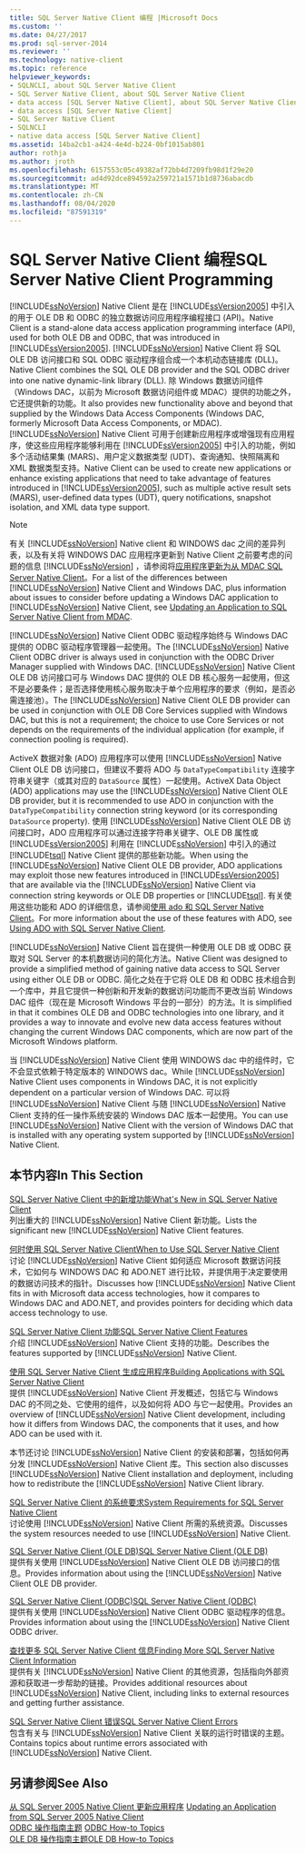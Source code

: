 ```yaml
---
title: SQL Server Native Client 编程 |Microsoft Docs
ms.custom: ''
ms.date: 04/27/2017
ms.prod: sql-server-2014
ms.reviewer: ''
ms.technology: native-client
ms.topic: reference
helpviewer_keywords:
- SQLNCLI, about SQL Server Native Client
- SQL Server Native Client, about SQL Server Native Client
- data access [SQL Server Native Client], about SQL Server Native Client
- data access [SQL Server Native Client]
- SQL Server Native Client
- SQLNCLI
- native data access [SQL Server Native Client]
ms.assetid: 14ba2cb1-a424-4e4d-b224-0bf1015ab801
author: rothja
ms.author: jroth
ms.openlocfilehash: 6157553c05c49382af72bb4d7209fb98d1f29e20
ms.sourcegitcommit: ad4d92dce894592a259721a1571b1d8736abacdb
ms.translationtype: MT
ms.contentlocale: zh-CN
ms.lasthandoff: 08/04/2020
ms.locfileid: "87591319"
---
```

# <a name="sql-server-native-client-programming"></a><span data-ttu-id="e7d64-102">SQL Server Native Client 编程</span><span class="sxs-lookup"><span data-stu-id="e7d64-102">SQL Server Native Client Programming</span></span>
  [!INCLUDE[ssNoVersion](../../includes/ssnoversion-md.md)] <span data-ttu-id="e7d64-103">Native Client 是在 [!INCLUDE[ssVersion2005](../../includes/ssversion2005-md.md)] 中引入的用于 OLE DB 和 ODBC 的独立数据访问应用程序编程接口 (API)。</span><span class="sxs-lookup"><span data-stu-id="e7d64-103">Native Client is a stand-alone data access application programming interface (API), used for both OLE DB and ODBC, that was introduced in [!INCLUDE[ssVersion2005](../../includes/ssversion2005-md.md)].</span></span> [!INCLUDE[ssNoVersion](../../includes/ssnoversion-md.md)] <span data-ttu-id="e7d64-104">Native Client 将 SQL OLE DB 访问接口和 SQL ODBC 驱动程序组合成一个本机动态链接库 (DLL)。</span><span class="sxs-lookup"><span data-stu-id="e7d64-104">Native Client combines the SQL OLE DB provider and the SQL ODBC driver into one native dynamic-link library (DLL).</span></span> <span data-ttu-id="e7d64-105">除 Windows 数据访问组件（Windows DAC，以前为 Microsoft 数据访问组件或 MDAC）提供的功能之外，它还提供新的功能。</span><span class="sxs-lookup"><span data-stu-id="e7d64-105">It also provides new functionality above and beyond that supplied by the Windows Data Access Components (Windows DAC, formerly Microsoft Data Access Components, or MDAC).</span></span> [!INCLUDE[ssNoVersion](../../includes/ssnoversion-md.md)] <span data-ttu-id="e7d64-106">Native Client 可用于创建新应用程序或增强现有应用程序，使这些应用程序能够利用在 [!INCLUDE[ssVersion2005](../../includes/ssversion2005-md.md)] 中引入的功能，例如多个活动结果集 (MARS)、用户定义数据类型 (UDT)、查询通知、快照隔离和 XML 数据类型支持。</span><span class="sxs-lookup"><span data-stu-id="e7d64-106">Native Client can be used to create new applications or enhance existing applications that need to take advantage of features introduced in [!INCLUDE[ssVersion2005](../../includes/ssversion2005-md.md)], such as multiple active result sets (MARS), user-defined data types (UDT), query notifications, snapshot isolation, and XML data type support.</span></span>  
  
> [!NOTE]  
>  <span data-ttu-id="e7d64-107">有关 [!INCLUDE[ssNoVersion](../../includes/ssnoversion-md.md)] Native client 和 WINDOWS dac 之间的差异列表，以及有关将 WINDOWS DAC 应用程序更新到 Native Client 之前要考虑的问题的信息 [!INCLUDE[ssNoVersion](../../includes/ssnoversion-md.md)] ，请参阅将[应用程序更新为从 MDAC SQL Server Native Client](applications/updating-an-application-to-sql-server-native-client-from-mdac.md)。</span><span class="sxs-lookup"><span data-stu-id="e7d64-107">For a list of the differences between [!INCLUDE[ssNoVersion](../../includes/ssnoversion-md.md)] Native Client and Windows DAC, plus information about issues to consider before updating a Windows DAC application to [!INCLUDE[ssNoVersion](../../includes/ssnoversion-md.md)] Native Client, see [Updating an Application to SQL Server Native Client from MDAC](applications/updating-an-application-to-sql-server-native-client-from-mdac.md).</span></span>  
  
 <span data-ttu-id="e7d64-108">[!INCLUDE[ssNoVersion](../../includes/ssnoversion-md.md)] Native Client ODBC 驱动程序始终与 Windows DAC 提供的 ODBC 驱动程序管理器一起使用。</span><span class="sxs-lookup"><span data-stu-id="e7d64-108">The [!INCLUDE[ssNoVersion](../../includes/ssnoversion-md.md)] Native Client ODBC driver is always used in conjunction with the ODBC Driver Manager supplied with Windows DAC.</span></span> <span data-ttu-id="e7d64-109">[!INCLUDE[ssNoVersion](../../includes/ssnoversion-md.md)] Native Client OLE DB 访问接口可与 Windows DAC 提供的 OLE DB 核心服务一起使用，但这不是必要条件；是否选择使用核心服务取决于单个应用程序的要求（例如，是否必需连接池）。</span><span class="sxs-lookup"><span data-stu-id="e7d64-109">The [!INCLUDE[ssNoVersion](../../includes/ssnoversion-md.md)] Native Client OLE DB provider can be used in conjunction with OLE DB Core Services supplied with Windows DAC, but this is not a requirement; the choice to use Core Services or not depends on the requirements of the individual application (for example, if connection pooling is required).</span></span>  
  
 <span data-ttu-id="e7d64-110">ActiveX 数据对象 (ADO) 应用程序可以使用 [!INCLUDE[ssNoVersion](../../includes/ssnoversion-md.md)] Native Client OLE DB 访问接口，但建议不要将 ADO 与 `DataTypeCompatibility` 连接字符串关键字（或其对应的 `DataSource` 属性）一起使用。</span><span class="sxs-lookup"><span data-stu-id="e7d64-110">ActiveX Data Object (ADO) applications may use the [!INCLUDE[ssNoVersion](../../includes/ssnoversion-md.md)] Native Client OLE DB provider, but it is recommended to use ADO in conjunction with the `DataTypeCompatibility` connection string keyword (or its corresponding `DataSource` property).</span></span> <span data-ttu-id="e7d64-111">使用 [!INCLUDE[ssNoVersion](../../includes/ssnoversion-md.md)] Native Client OLE DB 访问接口时，ADO 应用程序可以通过连接字符串关键字、OLE DB 属性或 [!INCLUDE[ssVersion2005](../../includes/ssversion2005-md.md)] 利用在 [!INCLUDE[ssNoVersion](../../includes/ssnoversion-md.md)] 中引入的通过 [!INCLUDE[tsql](../../includes/tsql-md.md)] Native Client 提供的那些新功能。</span><span class="sxs-lookup"><span data-stu-id="e7d64-111">When using the [!INCLUDE[ssNoVersion](../../includes/ssnoversion-md.md)] Native Client OLE DB provider, ADO applications may exploit those new features introduced in [!INCLUDE[ssVersion2005](../../includes/ssversion2005-md.md)] that are available via the [!INCLUDE[ssNoVersion](../../includes/ssnoversion-md.md)] Native Client via connection string keywords or OLE DB properties or [!INCLUDE[tsql](../../includes/tsql-md.md)].</span></span> <span data-ttu-id="e7d64-112">有关使用这些功能和 ADO 的详细信息，请参阅[使用 ado 和 SQL Server Native Client](applications/using-ado-with-sql-server-native-client.md)。</span><span class="sxs-lookup"><span data-stu-id="e7d64-112">For more information about the use of these features with ADO, see [Using ADO with SQL Server Native Client](applications/using-ado-with-sql-server-native-client.md).</span></span>  
  
 [!INCLUDE[ssNoVersion](../../includes/ssnoversion-md.md)] <span data-ttu-id="e7d64-113">Native Client 旨在提供一种使用 OLE DB 或 ODBC 获取对 SQL Server 的本机数据访问的简化方法。</span><span class="sxs-lookup"><span data-stu-id="e7d64-113">Native Client was designed to provide a simplified method of gaining native data access to SQL Server using either OLE DB or ODBC.</span></span> <span data-ttu-id="e7d64-114">简化之处在于它将 OLE DB 和 ODBC 技术组合到一个库中，并且它提供一种创新和开发新的数据访问功能而不更改当前 Windows DAC 组件（现在是 Microsoft Windows 平台的一部分）的方法。</span><span class="sxs-lookup"><span data-stu-id="e7d64-114">It is simplified in that it combines OLE DB and ODBC technologies into one library, and it provides a way to innovate and evolve new data access features without changing the current Windows DAC components, which are now part of the Microsoft Windows platform.</span></span>  
  
 <span data-ttu-id="e7d64-115">当 [!INCLUDE[ssNoVersion](../../includes/ssnoversion-md.md)] Native Client 使用 WINDOWS dac 中的组件时，它不会显式依赖于特定版本的 WINDOWS dac。</span><span class="sxs-lookup"><span data-stu-id="e7d64-115">While [!INCLUDE[ssNoVersion](../../includes/ssnoversion-md.md)] Native Client uses components in Windows DAC, it is not explicitly dependent on a particular version of Windows DAC.</span></span> <span data-ttu-id="e7d64-116">可以将 [!INCLUDE[ssNoVersion](../../includes/ssnoversion-md.md)] Native Client 与随 [!INCLUDE[ssNoVersion](../../includes/ssnoversion-md.md)] Native Client 支持的任一操作系统安装的 Windows DAC 版本一起使用。</span><span class="sxs-lookup"><span data-stu-id="e7d64-116">You can use [!INCLUDE[ssNoVersion](../../includes/ssnoversion-md.md)] Native Client with the version of Windows DAC that is installed with any operating system supported by [!INCLUDE[ssNoVersion](../../includes/ssnoversion-md.md)] Native Client.</span></span>  
  
## <a name="in-this-section"></a><span data-ttu-id="e7d64-117">本节内容</span><span class="sxs-lookup"><span data-stu-id="e7d64-117">In This Section</span></span>  
 [<span data-ttu-id="e7d64-118">SQL Server Native Client 中的新增功能</span><span class="sxs-lookup"><span data-stu-id="e7d64-118">What's New in SQL Server Native Client</span></span>](sql-server-native-client.md)  
 <span data-ttu-id="e7d64-119">列出重大的 [!INCLUDE[ssNoVersion](../../includes/ssnoversion-md.md)] Native Client 新功能。</span><span class="sxs-lookup"><span data-stu-id="e7d64-119">Lists the significant new [!INCLUDE[ssNoVersion](../../includes/ssnoversion-md.md)] Native Client features.</span></span>  
  
 [<span data-ttu-id="e7d64-120">何时使用 SQL Server Native Client</span><span class="sxs-lookup"><span data-stu-id="e7d64-120">When to Use SQL Server Native Client</span></span>](when-to-use-sql-server-native-client.md)  
 <span data-ttu-id="e7d64-121">讨论 [!INCLUDE[ssNoVersion](../../includes/ssnoversion-md.md)] Native Client 如何适应 Microsoft 数据访问技术，它如何与 WINDOWS DAC 和 ADO.NET 进行比较，并提供用于决定要使用的数据访问技术的指针。</span><span class="sxs-lookup"><span data-stu-id="e7d64-121">Discusses how [!INCLUDE[ssNoVersion](../../includes/ssnoversion-md.md)] Native Client fits in with Microsoft data access technologies, how it compares to Windows DAC and ADO.NET, and provides pointers for deciding which data access technology to use.</span></span>  
  
 [<span data-ttu-id="e7d64-122">SQL Server Native Client 功能</span><span class="sxs-lookup"><span data-stu-id="e7d64-122">SQL Server Native Client Features</span></span>](features/sql-server-native-client-features.md)  
 <span data-ttu-id="e7d64-123">介绍 [!INCLUDE[ssNoVersion](../../includes/ssnoversion-md.md)] Native Client 支持的功能。</span><span class="sxs-lookup"><span data-stu-id="e7d64-123">Describes the features supported by [!INCLUDE[ssNoVersion](../../includes/ssnoversion-md.md)] Native Client.</span></span>  
  
 [<span data-ttu-id="e7d64-124">使用 SQL Server Native Client 生成应用程序</span><span class="sxs-lookup"><span data-stu-id="e7d64-124">Building Applications with SQL Server Native Client</span></span>](applications/building-applications-with-sql-server-native-client.md)  
 <span data-ttu-id="e7d64-125">提供 [!INCLUDE[ssNoVersion](../../includes/ssnoversion-md.md)] Native Client 开发概述，包括它与 Windows DAC 的不同之处、它使用的组件，以及如何将 ADO 与它一起使用。</span><span class="sxs-lookup"><span data-stu-id="e7d64-125">Provides an overview of [!INCLUDE[ssNoVersion](../../includes/ssnoversion-md.md)] Native Client development, including how it differs from Windows DAC, the components that it uses, and how ADO can be used with it.</span></span>  
  
 <span data-ttu-id="e7d64-126">本节还讨论 [!INCLUDE[ssNoVersion](../../includes/ssnoversion-md.md)] Native Client 的安装和部署，包括如何再分发 [!INCLUDE[ssNoVersion](../../includes/ssnoversion-md.md)] Native Client 库。</span><span class="sxs-lookup"><span data-stu-id="e7d64-126">This section also discusses [!INCLUDE[ssNoVersion](../../includes/ssnoversion-md.md)] Native Client installation and deployment, including how to redistribute the [!INCLUDE[ssNoVersion](../../includes/ssnoversion-md.md)] Native Client library.</span></span>  
  
 [<span data-ttu-id="e7d64-127">SQL Server Native Client 的系统要求</span><span class="sxs-lookup"><span data-stu-id="e7d64-127">System Requirements for SQL Server Native Client</span></span>](system-requirements-for-sql-server-native-client.md)  
 <span data-ttu-id="e7d64-128">讨论使用 [!INCLUDE[ssNoVersion](../../includes/ssnoversion-md.md)] Native Client 所需的系统资源。</span><span class="sxs-lookup"><span data-stu-id="e7d64-128">Discusses the system resources needed to use [!INCLUDE[ssNoVersion](../../includes/ssnoversion-md.md)] Native Client.</span></span>  
  
 [<span data-ttu-id="e7d64-129">SQL Server Native Client (OLE DB)</span><span class="sxs-lookup"><span data-stu-id="e7d64-129">SQL Server Native Client &#40;OLE DB&#41;</span></span>](ole-db/sql-server-native-client-ole-db.md)  
 <span data-ttu-id="e7d64-130">提供有关使用 [!INCLUDE[ssNoVersion](../../includes/ssnoversion-md.md)] Native Client OLE DB 访问接口的信息。</span><span class="sxs-lookup"><span data-stu-id="e7d64-130">Provides information about using the [!INCLUDE[ssNoVersion](../../includes/ssnoversion-md.md)] Native Client OLE DB provider.</span></span>  
  
 [<span data-ttu-id="e7d64-131">SQL Server Native Client (ODBC)</span><span class="sxs-lookup"><span data-stu-id="e7d64-131">SQL Server Native Client &#40;ODBC&#41;</span></span>](odbc/sql-server-native-client-odbc.md)  
 <span data-ttu-id="e7d64-132">提供有关使用 [!INCLUDE[ssNoVersion](../../includes/ssnoversion-md.md)] Native Client ODBC 驱动程序的信息。</span><span class="sxs-lookup"><span data-stu-id="e7d64-132">Provides information about using the [!INCLUDE[ssNoVersion](../../includes/ssnoversion-md.md)] Native Client ODBC driver.</span></span>  
  
 [<span data-ttu-id="e7d64-133">查找更多 SQL Server Native Client 信息</span><span class="sxs-lookup"><span data-stu-id="e7d64-133">Finding More SQL Server Native Client Information</span></span>](finding-more-sql-server-native-client-information.md)  
 <span data-ttu-id="e7d64-134">提供有关 [!INCLUDE[ssNoVersion](../../includes/ssnoversion-md.md)] Native Client 的其他资源，包括指向外部资源和获取进一步帮助的链接。</span><span class="sxs-lookup"><span data-stu-id="e7d64-134">Provides additional resources about [!INCLUDE[ssNoVersion](../../includes/ssnoversion-md.md)] Native Client, including links to external resources and getting further assistance.</span></span>  
  
 [<span data-ttu-id="e7d64-135">SQL Server Native Client 错误</span><span class="sxs-lookup"><span data-stu-id="e7d64-135">SQL Server Native Client Errors</span></span>](../native-client-ole-db-errors/errors.md)  
 <span data-ttu-id="e7d64-136">包含有关与 [!INCLUDE[ssNoVersion](../../includes/ssnoversion-md.md)] Native Client 关联的运行时错误的主题。</span><span class="sxs-lookup"><span data-stu-id="e7d64-136">Contains topics about runtime errors associated with [!INCLUDE[ssNoVersion](../../includes/ssnoversion-md.md)] Native Client.</span></span>  
  
## <a name="see-also"></a><span data-ttu-id="e7d64-137">另请参阅</span><span class="sxs-lookup"><span data-stu-id="e7d64-137">See Also</span></span>  
 <span data-ttu-id="e7d64-138">[从 SQL Server 2005 Native Client 更新应用程序](applications/updating-an-application-from-sql-server-2005-native-client.md) </span><span class="sxs-lookup"><span data-stu-id="e7d64-138">[Updating an Application from SQL Server 2005 Native Client](applications/updating-an-application-from-sql-server-2005-native-client.md) </span></span>  
 <span data-ttu-id="e7d64-139">[ODBC 操作指南主题](../native-client-odbc-how-to/odbc-how-to-topics.md) </span><span class="sxs-lookup"><span data-stu-id="e7d64-139">[ODBC How-to Topics](../native-client-odbc-how-to/odbc-how-to-topics.md) </span></span>  
 [<span data-ttu-id="e7d64-140">OLE DB 操作指南主题</span><span class="sxs-lookup"><span data-stu-id="e7d64-140">OLE DB How-to Topics</span></span>](../native-client-ole-db-how-to/ole-db-how-to-topics.md)  
  
  
